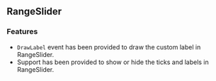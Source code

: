 ## RangeSlider

### Features

* `DrawLabel` event has been provided to draw the custom label in RangeSlider.
* Support has been provided to show or hide the ticks and labels in RangeSlider.